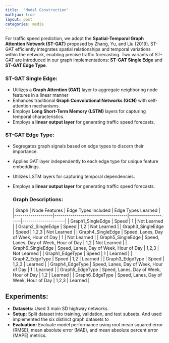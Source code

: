 ```yaml
---
title:  "Model Construction"
mathjax: true
layout: post
categories: media
---
```

For traffic speed prediction, we adopt the **Spatial-Temporal Graph Attention Network (ST-GAT)** proposed by Zhang, Yu, and Liu (2019). ST-GAT efficiently integrates spatial relationships and temporal variations within the network, enabling precise traffic forecasting. Two variants of ST-GAT are introduced in our graph implementations: **ST-GAT Single Edge** and **ST-GAT Edge Type**.


### ST-GAT Single Edge:

- Utilizes a **Graph Attention (GAT)** layer to aggregate neighboring node features in a linear manner
- Enhances traditional **Graph Convolutional Networks (GCN)** with self-attention mechanisms.
- Employs **Long Short-Term Memory (LSTM)** layers for capturing temporal characteristics.
- Employs a **linear output layer** for generating traffic speed forecasts.

### ST-GAT Edge Type:

- Segregates graph signals based on edge types to discern their importance.
- Applies GAT layer independently to each edge type for unique feature embeddings.
- Utilizes LSTM layers for capturing temporal dependencies.
- Employs a **linear output layer** for generating traffic speed forecasts.

  ### Graph Descriptions:
  
  | Graph             | Node Features                      | Edge Types Included | Edge Types Learned |
|-------------------|------------------------------------|---------------------|---------------------|
| Graph1_SingleEdge | Speed                              | 1                   | Not Learned         |
| Graph2_SingleEdge | Speed                              | 1,2                 | Not Learned         |
| Graph3_SingleEdge | Speed                              | 1,2,3               | Not Learned         |
| Graph4_SingleEdge | Speed, Lanes, Day of Week, Hour of Day | 1                   | Not Learned         |
| Graph5_SingleEdge | Speed, Lanes, Day of Week, Hour of Day | 1,2                 | Not Learned         |
| Graph6_SingleEdge | Speed, Lanes, Day of Week, Hour of Day | 1,2,3               | Not Learned         |
| Graph1_EdgeType   | Speed                              | 1                   | Learned             |
| Graph2_EdgeType   | Speed                              | 1,2                 | Learned             |
| Graph3_EdgeType   | Speed                              | 1,2,3               | Learned             |
| Graph4_EdgeType   | Speed, Lanes, Day of Week, Hour of Day | 1                   | Learned             |
| Graph5_EdgeType   | Speed, Lanes, Day of Week, Hour of Day | 1,2                 | Learned             |
| Graph6_EdgeType   | Speed, Lanes, Day of Week, Hour of Day | 1,2,3               | Learned             |

## Experiments:

- **Datasets:** Used 3 main SD highway networks.
- **Setup:** Split dataset into training, validation, and test subsets. And used implemented the six distinct graph datasets to 
- **Evaluation:** Evaluate model performance using root mean squared error (RMSE), mean absolute error (MAE), and mean absolute percent error (MAPE) metrics.

